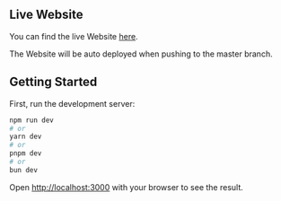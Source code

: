 ## Live Website

You can find the live Website [here](https://Hewalu.github.io/Society-Technology/).

The Website will be auto deployed when pushing to the master branch.

## Getting Started

First, run the development server:

```bash
npm run dev
# or
yarn dev
# or
pnpm dev
# or
bun dev
```

Open [http://localhost:3000](http://localhost:3000) with your browser to see the result.
